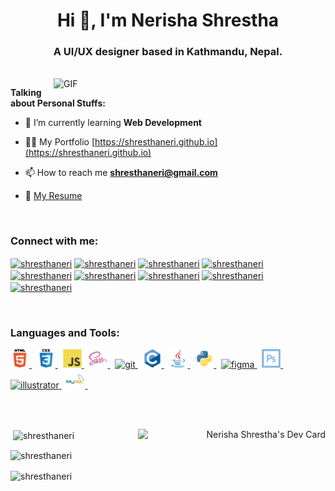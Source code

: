 <h1 align="center">Hi 👋, I'm Nerisha Shrestha</h1>
<h3 align="center">A UI/UX designer based in Kathmandu, Nepal.</h3> <br />
<img align="right" alt="GIF" src="https://media.giphy.com/media/LMcB8XospGZO8UQq87/giphy.gif"  width="435" />

**Talking about Personal Stuffs:**

- 🌱 I’m currently learning **Web Development**

- 👨‍💻 My Portfolio [https://shresthaneri.github.io](https://shresthaneri.github.io)

- 📫 How to reach me **shresthaneri@gmail.com**

- 📝 [My Resume](https://shresthaneri.github.io/Images/Nerisha%20Shrestha.pdf)

<br/>

<h3 align="left">Connect with me:</h3>
<p align="left">
<a href="https://facebook.com/shresthaneri" target="_blank"><img align="center" src="https://raw.githubusercontent.com/rahuldkjain/github-profile-readme-generator/master/src/images/icons/Social/facebook.svg" alt="shresthaneri" height="20" width="30" /></a>
<a href="https://instagram.com/shresthanerii" target="_blank"><img align="center" src="https://raw.githubusercontent.com/rahuldkjain/github-profile-readme-generator/master/src/images/icons/Social/instagram.svg" alt="shresthaneri" height="20" width="30" /></a>
<a href="https://linkedin.com/in/shresthaneri" target="_blank"><img align="center" src="https://raw.githubusercontent.com/rahuldkjain/github-profile-readme-generator/master/src/images/icons/Social/linked-in-alt.svg" alt="shresthaneri" height="20" width="30" /></a>
<a href="https://twitter.com/shresthaneri" target="_blank"><img align="center" src="https://raw.githubusercontent.com/rahuldkjain/github-profile-readme-generator/master/src/images/icons/Social/twitter.svg" alt="shresthaneri" height="20" width="30" /></a>
<a href="https://dev.to/shresthaneri" target="_blank"><img align="center" src="https://raw.githubusercontent.com/rahuldkjain/github-profile-readme-generator/master/src/images/icons/Social/devto.svg" alt="shresthaneri" height="20" width="30" /></a>
<a href="https://codepen.io/shresthaneri" target="_blank"><img align="center" src="https://raw.githubusercontent.com/rahuldkjain/github-profile-readme-generator/master/src/images/icons/Social/codepen.svg" alt="shresthaneri" height="20" width="30" /></a>
<a href="https://dribbble.com/shresthaneri" target="_blank"><img align="center" src="https://raw.githubusercontent.com/rahuldkjain/github-profile-readme-generator/master/src/images/icons/Social/dribbble.svg" alt="shresthaneri" height="20" width="30" /></a>
<a href="https://www.behance.net/shresthaneri" target="_blank"><img align="center" src="https://raw.githubusercontent.com/rahuldkjain/github-profile-readme-generator/master/src/images/icons/Social/behance.svg" alt="shresthaneri" height="20" width="30" /></a>
<a target="blank" href="#"><img align="center" src="https://visitor-badge.glitch.me/badge?page_id=shresthaneri&left_color=black&right_color=#fa6167" alt="shresthaneri"  height="20"></a>
</p>
<br />
<h3 align="left">Languages and Tools:</h3>
<p align="left">
<!-- html -->
 <a href="https://www.w3schools.com/html/default.asp" target="_blank" rel="noreferrer"> <img src="https://raw.githubusercontent.com/devicons/devicon/master/icons/html5/html5-original-wordmark.svg" alt="html5" width="30" height="30"/> </a> &nbsp;
 <!-- css -->
 <a href="https://www.w3schools.com/css/" target="_blank" rel="noreferrer"> <img src="https://raw.githubusercontent.com/devicons/devicon/master/icons/css3/css3-original-wordmark.svg" alt="css3" width="30" height="30"/> </a> &nbsp;
 <!-- js -->
 <a href="https://developer.mozilla.org/en-US/docs/Web/JavaScript" target="_blank" rel="noreferrer"> <img src="https://raw.githubusercontent.com/devicons/devicon/master/icons/javascript/javascript-original.svg" alt="javascript" width="30" height="30"/> </a> &nbsp;
 <!-- scss -->
 <a href="https://sass-lang.com" target="_blank" rel="noreferrer"> <img src="https://raw.githubusercontent.com/devicons/devicon/master/icons/sass/sass-original.svg" alt="sass" width="30" height="30"/> </a> &nbsp;
 <!-- git -->
 <a href="https://git-scm.com/" target="_blank" rel="noreferrer"> <img src="https://www.vectorlogo.zone/logos/git-scm/git-scm-icon.svg" alt="git" width="30" height="30"/> </a> &nbsp;
 <!-- C programming -->
<a href="https://www.cprogramming.com/" target="_blank" rel="noreferrer"> <img src="https://raw.githubusercontent.com/devicons/devicon/master/icons/c/c-original.svg" alt="c" width="30" height="30"/> </a> &nbsp;
 <!-- Java -->
<a href="https://www.java.com/" target="_blank" rel="noreferrer"> <img src="https://raw.githubusercontent.com/devicons/devicon/master/icons/java/java-original.svg" alt="java" width="30" height="30"/> </a> &nbsp;
<!-- Python -->
<a href="https://www.python.org/" target="_blank" rel="noreferrer"> <img src="https://raw.githubusercontent.com/devicons/devicon/master/icons/python/python-original.svg" alt="python" width="30" height="30"/> </a> &nbsp;
 <!-- Figma -->
 <a href="https://www.figma.com/" target="_blank" rel="noreferrer"> <img src="https://www.vectorlogo.zone/logos/figma/figma-icon.svg" alt="figma" width="30" height="30"/> </a> &nbsp;
 <!-- Photoshop -->
 <a href="https://www.photoshop.com/en" target="_blank" rel="noreferrer"> <img src="https://raw.githubusercontent.com/devicons/devicon/master/icons/photoshop/photoshop-line.svg" alt="photoshop" width="30" height="30"/> </a> &nbsp;
 <!-- Illustrator  -->
 <a href="https://www.adobe.com/in/products/illustrator.html" target="_blank" rel="noreferrer"> <img src="https://www.vectorlogo.zone/logos/adobe_illustrator/adobe_illustrator-icon.svg" alt="illustrator" width="30" height="30"/> </a> &nbsp;
 <!-- MySQL -->
 <a href="https://www.mysql.com/" target="_blank" rel="noreferrer"> <img src="https://raw.githubusercontent.com/devicons/devicon/master/icons/mysql/mysql-original-wordmark.svg" alt="mysql" width="30" height="30"/> </a> &nbsp;


<br/><br/>
<p align="right">
    <a href="https://app.daily.dev/shresthaneri">
        <img align="right" src="https://api.daily.dev/devcards/372bfaca1ef242478c524cb1e5561449.png?r=o9y" width="300"
            alt="Nerisha Shrestha's Dev Card" />
    </a>
</p>
<p>&nbsp;<img align="center" src="https://github-readme-stats.vercel.app/api?username=shresthaneri&show_icons=true&locale=en&theme=dracula"
        alt="shresthaneri" />
</p>

<p><img align="center" src="https://github-readme-streak-stats.herokuapp.com/?user=shresthaneri&theme=dracula" alt="shresthaneri" /></p>
<p>
    <img align="center"
        src="https://github-readme-stats.vercel.app/api/top-langs?username=shresthaneri&show_icons=true&locale=en&theme=dracula"
        alt="shresthaneri" />
</p>
